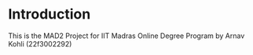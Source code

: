 # Introduction
This is the MAD2 Project for IIT Madras Online Degree Program by Arnav Kohli (22f3002292)
